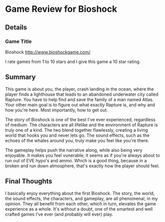 # Game Review for Bioshock

## Details

### Game Title
Bioshock
http://www.bioshockgame.com/

I rate games from 1 to 10 stars and I give this game a 10 star rating.

## Summary
This game is about you, the player, crash landing in the ocean, where the player finds a lighthouse that leads to an abandoned underwater city called Rapture. You have to help find and save the family of a man named Atlas. Your other main goal is to figure out what exactly Rapture is, and why and how you're here. Most importantly, how to get out.

The story of Bioshock is one of the best I've ever experienced, regardless of medium. The characters are all lifelike and the environment of Rapture is truly one of a kind. The two blend together flawlessly, creating a living world that hooks you and never lets go. The sound effects, such as the echoes of the whales around you, truly make you feel like you're there.

The gameplay helps push the narrative along, while also being very enjoyable. It makes you feel vunerable; it seems as if you're always about to run out of EVE hypo's and ammo. Which is a good thing, because in a broken and run down atmosphere, that's exactly how the player should feel.

## Final Thoughts
I basically enjoy everything about the first Bioshock. The story, the world, the sound effects, the characters, and gameplay, are all phenomenal, in my opinion. They all benefit from each other, which in turn, elevates the game experience as a whole. It's without a doubt, one of the smartest and well crafted games I've ever (and probably will ever) play.
